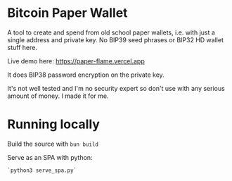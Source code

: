 # Bitcoin Paper Wallet

A tool to create and spend from old school paper wallets, i.e. with just a single address and private key. No BIP39 seed phrases or BIP32 HD wallet stuff here. 

Live demo here: https://paper-flame.vercel.app

It does BIP38 password encryption on the private key.

It's not well tested and I'm no security expert so don't use with any serious amount of money. I made it for me.

# Running locally

Build the source with `bun build`

Serve as an SPA with python:

    `python3 serve_spa.py`
